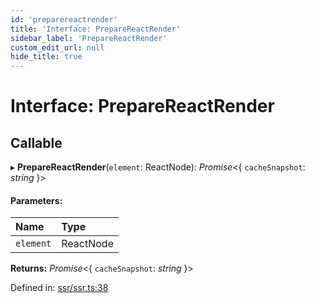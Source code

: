 ```yaml
---
id: 'preparereactrender'
title: 'Interface: PrepareReactRender'
sidebar_label: 'PrepareReactRender'
custom_edit_url: null
hide_title: true
---
```


# Interface: PrepareReactRender

## Callable

▸ **PrepareReactRender**(`element`: ReactNode): _Promise_<{ `cacheSnapshot`: _string_ }\>

#### Parameters:

| Name      | Type      |
| :-------- | :-------- |
| `element` | ReactNode |

**Returns:** _Promise_<{ `cacheSnapshot`: _string_ }\>

Defined in: [ssr/ssr.ts:38](https://github.com/gqless/gqless/blob/master/packages/react/src/ssr/ssr.ts#L38)
